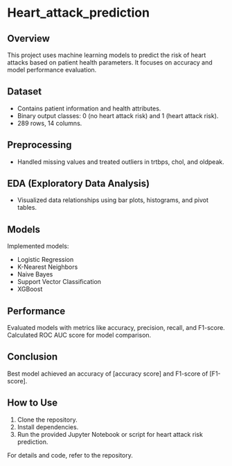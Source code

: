 # Heart_attack_prediction

## Overview

This project uses machine learning models to predict the risk of heart attacks based on patient health parameters. It focuses on accuracy and model performance evaluation.

## Dataset

- Contains patient information and health attributes.
- Binary output classes: 0 (no heart attack risk) and 1 (heart attack risk).
- 289 rows, 14 columns.

## Preprocessing

- Handled missing values and treated outliers in trtbps, chol, and oldpeak.

## EDA (Exploratory Data Analysis)

- Visualized data relationships using bar plots, histograms, and pivot tables.

## Models

Implemented models:

- Logistic Regression
- K-Nearest Neighbors
- Naive Bayes
- Support Vector Classification
- XGBoost

## Performance

Evaluated models with metrics like accuracy, precision, recall, and F1-score. Calculated ROC AUC score for model comparison.

## Conclusion

Best model achieved an accuracy of [accuracy score] and F1-score of [F1-score].

## How to Use

1. Clone the repository.
2. Install dependencies.
3. Run the provided Jupyter Notebook or script for heart attack risk prediction.

For details and code, refer to the repository.

